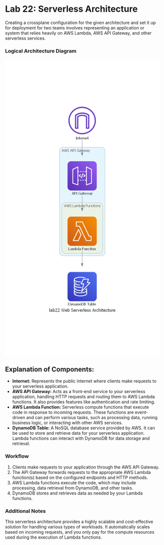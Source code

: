 # Lab 22: Serverless Architecture
Creating a crossplane configuration for the given architecture and set it up for deployment for two teams involves representing an application or system that relies heavily on AWS Lambda, AWS API Gateway, and other serverless services. 

### Logical Architecture Diagram

![AWS Architecture Diagram](diagrams-docs/lab22_web_serverless_architecture.png)

## Explanation of Components:

- **Internet:** Represents the public internet where clients make requests to your serverless application.
- **AWS API Gateway:** Acts as a front-end service to your serverless application, handling HTTP requests and routing them to AWS Lambda functions. It also provides features like authentication and rate limiting.
- **AWS Lambda Function:** Serverless compute functions that execute code in response to incoming requests. These functions are event-driven and can perform various tasks, such as processing data, running business logic, or interacting with other AWS services.
- **DynamoDB Table:** A NoSQL database service provided by AWS. It can be used to store and retrieve data for your serverless application. Lambda functions can interact with DynamoDB for data storage and retrieval.

### Workflow

1. Clients make requests to your application through the AWS API Gateway.
2. The API Gateway forwards requests to the appropriate AWS Lambda function(s) based on the configured endpoints and HTTP methods.
3. AWS Lambda functions execute the code, which may include processing, data retrieval from DynamoDB, and other tasks.
4. DynamoDB stores and retrieves data as needed by your Lambda functions.

### Additional Notes

This serverless architecture provides a highly scalable and cost-effective solution for handling various types of workloads. It automatically scales based on incoming requests, and you only pay for the compute resources used during the execution of Lambda functions.
